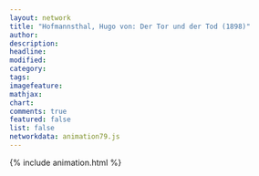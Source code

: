 ```yaml
---
layout: network
title: "Hofmannsthal, Hugo von: Der Tor und der Tod (1898)"
author:
description:
headline:
modified:
category:
tags:
imagefeature: 
mathjax: 
chart: 
comments: true
featured: false
list: false
networkdata: animation79.js
---
```

{% include animation.html %}
